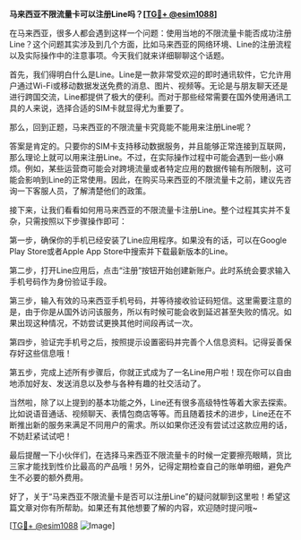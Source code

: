 **马来西亚不限流量卡可以注册Line吗？[[TG💪+ @esim1088](https://t.me/s/esim1088)]**

在马来西亚，很多人都会遇到这样一个问题：使用当地的不限流量卡能否成功注册Line？这个问题其实涉及到几个方面，比如马来西亚的网络环境、Line的注册流程以及实际操作中的注意事项。今天我们就来详细聊聊这个话题。

首先，我们得明白什么是Line。Line是一款非常受欢迎的即时通讯软件，它允许用户通过Wi-Fi或移动数据发送免费的消息、图片、视频等。无论是与朋友聊天还是进行跨国交流，Line都提供了极大的便利。而对于那些经常需要在国外使用通讯工具的人来说，选择合适的SIM卡就显得尤为重要了。

那么，回到正题，马来西亚的不限流量卡究竟能不能用来注册Line呢？

答案是肯定的。只要你的SIM卡支持移动数据服务，并且能够正常连接到互联网，那么理论上就可以用来注册Line。不过，在实际操作过程中可能会遇到一些小麻烦。例如，某些运营商可能会对跨境流量或者特定应用的数据传输有所限制，这可能会影响到Line的正常使用。因此，在购买马来西亚的不限流量卡之前，建议先咨询一下客服人员，了解清楚他们的政策。

接下来，让我们看看如何用马来西亚的不限流量卡注册Line。整个过程其实并不复杂，只需按照以下步骤操作即可：

第一步，确保你的手机已经安装了Line应用程序。如果没有的话，可以在Google Play Store或者Apple App Store中搜索并下载最新版本的Line。

第二步，打开Line应用后，点击“注册”按钮开始创建新账户。此时系统会要求输入手机号码作为身份验证手段。

第三步，输入有效的马来西亚手机号码，并等待接收验证码短信。这里需要注意的是，由于你是从国外访问该服务，所以有时候可能会收到延迟甚至失败的情况。如果出现这种情况，不妨尝试更换其他时间段再试一次。

第四步，验证完手机号之后，按照提示设置密码并完善个人信息资料。记得妥善保存好这些信息哦！

第五步，完成上述所有步骤后，你就正式成为了一名Line用户啦！现在你可以自由地添加好友、发送消息以及参与各种有趣的社交活动了。

当然啦，除了以上提到的基本功能之外，Line还有很多高级特性等着大家去探索。比如说语音通话、视频聊天、表情包商店等等。而且随着技术的进步，Line还在不断推出新的服务来满足不同用户的需求。所以如果你还没有尝试过这款应用的话，不妨赶紧试试吧！

最后提醒一下小伙伴们，在选择马来西亚不限流量卡的时候一定要擦亮眼睛，货比三家才能找到性价比最高的产品哦！另外，记得定期检查自己的账单明细，避免产生不必要的额外费用。

好了，关于“马来西亚不限流量卡是否可以注册Line”的疑问就聊到这里啦！希望这篇文章对你有所帮助。如果还有其他想要了解的内容，欢迎随时提问哦~

[[TG💪+ @esim1088](https://t.me/s/esim1088) ![Image](https://i.postimg.cc/4NQfJmqS/Snipaste-2025-05-13-00-14-12.png)]